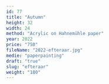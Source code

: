 ```yaml
---
id: 77
title: "Autumn"
height: 32
width: 24
method: "Acrylic on Hahnemühle paper"
year: 2022
price: "750"
fileName: "2022-efteraar.jpg"
medie: "paperpainting"
draft: "true"
slug: "efteraar"
weight: "180"
---
```

